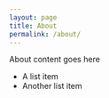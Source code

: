 ```yaml
---
layout: page
title: About
permalink: /about/
---
```


About content goes here

* A list item
* Another list item 
